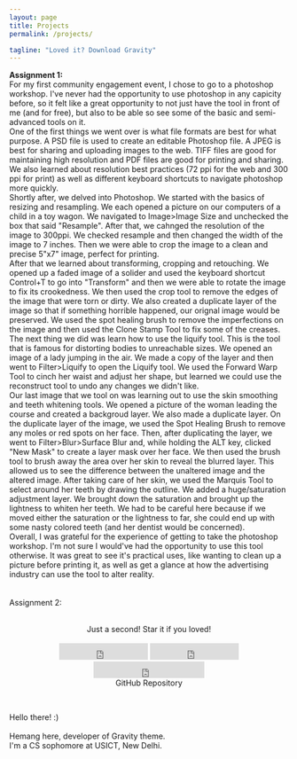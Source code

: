 ```yaml
---
layout: page
title: Projects
permalink: /projects/

tagline: "Loved it? Download Gravity"
---
```


__Assignment 1:__ <br> For my first community engagement event, I chose to go to a photoshop workshop.  I've never had the opportunity to use photoshop in any capicity before, so it felt like a great opportunity to not just have the tool in front of me (and for free), but also to be able so see some of the basic and semi-advanced tools on it. <br> One of the first things we went over is what file formats are best for what purpose.  A PSD file is used to create an editable Photoshop file.  A JPEG is best for sharing and uploading images to the web.  TIFF files are good for maintaining high resolution and PDF files are good for printing and sharing.  We also learned about resolution best practices (72 ppi for the web and 300 ppi for print) as well as different keyboard shortcuts to navigate photoshop more quickly. <br> Shortly after, we delved into Photoshop.  We started with the basics of resizing and resampling.  We each opened a picture on our computers of a child in a toy wagon.  We navigated to Image>Image Size and unchecked the box that said "Resample".  After that, we cahnged the resolution of the image to 300ppi.  We checked resample and then changed the width of the image to 7 inches.  Then we were able to crop the image to a clean and precise 5"x7" image, perfect for printing. <br> After that we learned about transforming, cropping and retouching.  We opened up a faded image of a solider and used the keyboard shortcut Control+T to go into "Transform" and then we were able to rotate the image to fix its crookedness.  We then used the crop tool to remove the edges of the image that were torn or dirty.  We also created a duplicate layer of the image so that if something horrible happened, our orignal image would be preserved.  We used the spot healing brush to remove the imperfections on the image and then used the Clone Stamp Tool to fix some of the creases. <br> The next thing we did was learn how to use the liquify tool.  This is the tool that is famous for distorting bodies to unreachable sizes.  We opened an image of a lady jumping in the air.  We made a copy of the layer and then went to Filter>Liquify to open the Liquify tool.  We used the Forward Warp Tool to cinch her waist and adjust her shape, but learned we could use the reconstruct tool to undo any changes we didn't like. <br> Our last image that we tool on was learning out to use the skin smoothing and teeth whitening tools.  We opened a picture of the woman leading the course and created a backgroud layer.  We also made a duplicate layer.  On the duplicate layer of the image, we used the Spot Healing Brush to remove any moles or red spots on her face.  Then, after duplicating the layer, we went to Filter>Blur>Surface Blur and, while holding the ALT key, clicked "New Mask" to create a layer mask over her face.  We then used the brush tool to brush away the area over her skin to reveal the blurred layer.  This allowed us to see the difference between the unaltered image and the altered image.  After taking care of her skin, we used the Marquis Tool to select around her teeth by drawing the outline.  We added a huge/saturation adjustment layer.  We brought down the saturation and brought up the lightness to whiten her teeth.  We had to be careful here because if we moved either the saturation or the lightness to far, she could end up with some nasty colored teeth (and her dentist would be concerned). <br> Overall, I was grateful for the experience of getting to take the photoshop workshop.  I'm not sure I would've had the opportunity to use this tool otherwise.  It was great to see it's practical uses, like wanting to clean up a picture before printing it, as well as get a glance at how the advertising industry can use the tool to alter reality. <br><br><br>
Assignment 2:

<br>
<div class="download">
  <center>Just a second! <i class="fa fa-heart"></i> Star it if you loved!</center>
  <br>
<center>
  <iframe src="https://ghbtns.com/github-btn.html?user=hemangsk&repo=gravity&type=star&count=true&size=large" frameborder="0" scrolling="0" width="160px" height="30px"></iframe>

  <iframe src="https://ghbtns.com/github-btn.html?user=hemangsk&repo=gravity&type=fork&count=true&size=large" frameborder="0" scrolling="0" width="160px" height="30px"></iframe>

  <iframe src="https://ghbtns.com/github-btn.html?user=hemangsk&type=follow&count=true&size=large" frameborder="0" scrolling="0" width="200px" height="30px"></iframe>
</center>
</div>
<center>GitHub Repository
<a href="http://github.com/hemangsk/Gravity"><p><i class="fa fa-github"></i></p></a>
</center>
<div class="intro"><br>
  <p>
 Hello there! :) <BR><br>
 Hemang here, developer of <span class="small-site-title">Gravity</span> theme. <br>
 I'm a CS sophomore at USICT, New Delhi. <br><br>
 <a href="http://facebook.com/hemangkr"><i class="fa fa-facebook"></i></a> &nbsp; &nbsp; &nbsp;<a href="http://github.com/hemangsk"><i class="fa fa-github"></i></a>
 </p>
</div>
